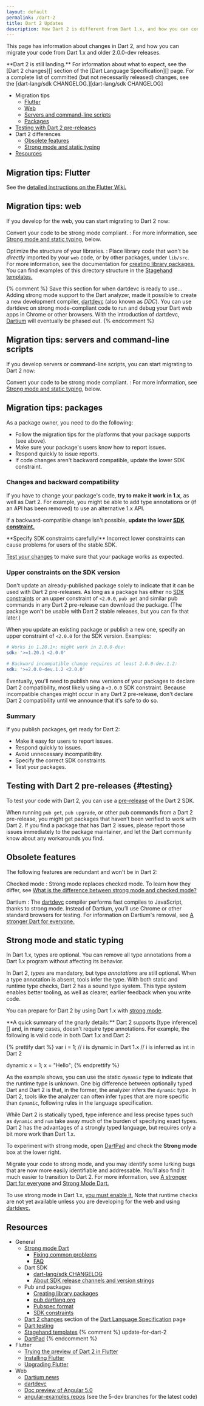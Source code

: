 ```yaml
---
layout: default
permalink: /dart-2
title: Dart 2 Updates
description: How Dart 2 is different from Dart 1.x, and how you can convert your code to work with Dart 2.
---
```


This page has information about changes in Dart 2,
and how you can migrate your code from Dart 1.x and
older 2.0.0-dev releases.

<aside class="alert alert-warning" markdown="1">
**Dart 2 is still landing.**
For information about what to expect, see the
[Dart 2 changes][] section of the
[Dart Language Specification][] page.
For a complete list of committed (but not necessarily released)
changes, see the
[dart-lang/sdk CHANGELOG.][dart-lang/sdk CHANGELOG]
</aside>

* Migration tips
  * [Flutter](#migration-tips-flutter)
  * [Web](#migration-tips-web)
  * [Servers and command-line scripts](#migration-tips-servers-and-command-line-scripts)
  * [Packages](#migration-tips-packages)
* [Testing with Dart 2 pre-releases](#testing)
* Dart 2 differences
  * [Obsolete features](#obsolete-features)
  * [Strong mode and static typing](#strong-mode-and-static-typing)
* [Resources](#resources)


## Migration tips: Flutter

See the
[detailed instructions on the Flutter Wiki.][Flutter migration instructions]

## Migration tips: web

If you develop for the web, you can start migrating to Dart 2 now:

Convert your code to be strong mode compliant.
: For more information,
  see [Strong mode and static typing](#strong-mode-and-static-typing), below.

Optimize the structure of your libraries.
: Place library code that won't be _directly_ imported by your `web` code,
  or by other packages, under `lib/src`. For more information, see the
  documentation for [creating library packages.][creating library packages]
  You can find examples of this directory structure in the
  [Stagehand templates.][Stagehand templates]

{% comment %}
Save this section for when dartdevc is ready to use...
Adding strong mode support to the Dart analyzer,
made it possible to create a new development compiler,
[dartdevc][] (also known as _DDC_).
You can use dartdevc on strong mode-compliant
code to run and debug your Dart web apps in Chrome or other browsers.
With the introduction of dartdevc,
[Dartium][Dartium news]
will eventually be phased out.
{% endcomment %}

## Migration tips: servers and command-line scripts

If you develop servers or command-line scripts,
you can start migrating to Dart 2 now:

Convert your code to be strong mode compliant.
: For more information, see [Strong mode and static
  typing](#strong-mode-and-static-typing), below.

## Migration tips: packages

As a package owner, you need to do the following:

* Follow the migration tips for the platforms that your package supports
  (see above).
* Make sure your package's users know how to report issues.
* Respond quickly to issue reports.
* If code changes aren't backward compatible,
  update the lower SDK constraint.


### Changes and backward compatibility

If you have to change your package's code,
**try to make it work in 1.x**, as well as Dart 2.
For example, you might be able to add type annotations
or (if an API has been removed) to use an alternative 1.x API.

If a backward-compatible change isn't possible,
**update the lower [SDK constraint.][SDK constraints]**

<aside class="alert alert-warning" markdown="1">
  **Specify SDK constraints carefully!**
  Incorrect lower constraints can cause problems for users of the stable SDK.
</aside>

[Test your changes][testing] to make sure that your package works as expected.


### Upper constraints on the SDK version

Don't update an already-published package
solely to indicate that it can be used with Dart 2 pre-releases.
As long as a package has either no [SDK constraints][]
or an upper constraint of `<2.0.0`,
`pub get` and similar pub commands in any Dart 2 pre-release
can download the package.
(The package won't be usable with Dart 2 stable releases,
but you can fix that later.)

When you update an existing package or publish a new one,
specify an upper constraint of `<2.0.0` for the SDK version. Examples:

```yaml
# Works in 1.20.1+; might work in 2.0.0-dev:
sdk: '>=1.20.1 <2.0.0'

# Backward incompatible change requires at least 2.0.0-dev.1.2:
sdk: '>=2.0.0-dev.1.2 <2.0.0'
```

Eventually, you'll need to publish new versions of your packages to
declare Dart 2 compatibility, most likely using a `<3.0.0` SDK constraint.
Because incompatible changes might occur in any Dart 2 pre-release,
don't declare Dart 2 compatibility until we announce that it's safe to do so.

### Summary

If you publish packages, get ready for Dart 2:

* Make it easy for users to report issues.
* Respond quickly to issues.
* Avoid unnecessary incompatibility.
* Specify the correct SDK constraints.
* Test your packages.


## Testing with Dart 2 pre-releases {#testing}

To test your code with Dart 2, you can use a
[pre-release][]
of the Dart 2 SDK.

When running `pub get`, `pub upgrade`, or other pub commands
from a Dart 2 pre-release, you might get packages that
haven’t been verified to work with Dart 2.
If you find a package that has Dart 2 issues,
please report those issues immediately to the package maintainer,
and let the Dart community know about any workarounds you find.


## Obsolete features

The following features are redundant and won't be in Dart 2:

Checked mode
: Strong mode replaces checked mode. To learn how they differ, see
  [What is the difference between strong mode and checked
  mode?][strong vs checked]

Dartium
: The [dartdevc][] compiler
  performs fast compiles to JavaScript,
  thanks to strong mode. Instead of Dartium, you’ll use Chrome
  or other standard browsers for testing. For information on
  Dartium's removal, see [A stronger Dart for
  everyone.][Dartium news]

## Strong mode and static typing

In Dart 1.x, types are optional. You can remove all type annotations
from a Dart 1.x program without affecting its behavior.

In Dart 2, _types_ are mandatory,
but type _annotations_ are still optional.
When a type annotation is absent, tools infer the type.
With both static and runtime type checks,
Dart 2 has a sound type system.
This type system enables better tooling, as well as
clearer, earlier feedback when you write code.

You can prepare for Dart 2 by using Dart 1.x with
[strong mode][sound Dart].


<aside class="alert alert-info" markdown="1">
  **A quick summary of the gnarly details:**
  Dart 2 supports [type inference][]
  and, in many cases, doesn't require type annotations. For example,
  the following is valid code in both Dart 1.x and Dart 2:

  <?code-excerpt "strong/lib/strong_analysis.dart (dart-2-note)"?>
  {% prettify dart %}
  var i = 1;
  // i is dynamic in Dart 1.x
  // i is inferred as int in Dart 2

  dynamic x = 1;
  x = "Hello";
  {% endprettify %}

  As the example shows, you can use the static `dynamic` type
  to indicate that the runtime type is unknown.
  One big difference between optionally typed Dart and Dart 2
  is that, in the former, the analyzer infers the `dynamic` type.
  In Dart 2, tools like the analyzer can often infer
  types that are more specific than `dynamic`,
  following rules in the language specification.

  While Dart 2 is statically typed, type inference and
  less precise types such as `dynamic` and `num`
  take away much of the burden of specifying exact types.
  Dart 2 has the advantages of a strongly typed language,
  but requires only a bit more work than Dart 1.x.

  To experiment with strong mode,
  open [DartPad][]
  and check the **Strong mode** box at the lower right.
</aside>

Migrate your code to strong mode, and you may identify some
lurking bugs that are now more easily identifiable and addressable.
You'll also find it much easier to transition to Dart 2.
For more information, see [A stronger Dart for everyone][Dartium news]
and [Strong Mode Dart.][sound Dart]

To use strong mode in Dart 1.x, [you must enable it.][enable strong mode]
Note that runtime checks are not yet available unless you are developing
for the web and using [dartdevc.][dartdevc]


## Resources

* General
  * [Strong mode Dart][sound Dart]
    * [Fixing common problems][Strong Mode Dart: Fixing Common Problems]
    * [FAQ][Strong Mode Dart: FAQ]
  * Dart SDK
    * [dart-lang/sdk CHANGELOG][]
    * [About SDK release channels and version strings][pre-release]
  * Pub and packages
    * [Creating library packages][creating library packages]
    * [pub.dartlang.org][]
    * [Pubspec format][pubspec format]
    * [SDK constraints][]
  * [Dart 2 changes][] section of the [Dart Language Specification][] page
  * [Dart testing][testing]
  * [Stagehand templates][]
{% comment %} update-for-dart-2
  * [DartPad][]
{% endcomment %}
* Flutter
  * [Trying the preview of Dart 2 in Flutter][Flutter migration instructions]
  * [Installing Flutter][]
  * [Upgrading Flutter][]
* Web
  * [Dartium news][]
  * [dartdevc][]
  * [Doc preview of Angular 5.0][]
  * [angular-examples repos][] (see the 5-dev branches for the latest code)


[angular-examples repos]: https://github.com/angular-examples
[creating library packages]: /guides/libraries/create-library-packages
[Dart 2 changes]: /guides/language/spec#dart-2-changes
[Dart Language Specification]: /guides/language/spec
[dart-lang/sdk CHANGELOG]: https://github.com/dart-lang/sdk/blob/master/CHANGELOG.md#200
[dartdevc]: {{site.webdev}}/tools/dartdevc
[Dartium news]: http://news.dartlang.org/2017/06/a-stronger-dart-for-everyone.html
[DartPad]: {{site.custom.dartpad.direct-link}}
[Doc preview of Angular 5.0]: https://webdev-dartlang-org-dev.firebaseapp.com/angular
[enable strong mode]: /guides/language/sound-dart#how-to-enable-strong-mode
[Flutter migration instructions]: https://github.com/flutter/flutter/wiki/Trying-the-preview-of-Dart-2-in-Flutter
[Installing Flutter]: {{site.flutter}}/setup/
[pre-release]: /install#about-sdk-release-channels-and-version-strings
[pub.dartlang.org]: {{site.pub}}
[pubspec format]: /tools/pub/pubspec
[SDK constraints]: /tools/pub/pubspec#sdk-constraints
[sound Dart]: /guides/language/sound-dart
[Stagehand templates]: https://github.com/google/stagehand/tree/master/templates
[Strong Mode Dart: FAQ]: /guides/language/sound-faq
[Strong Mode Dart: Fixing Common Problems]: /guides/language/sound-problems
[strong vs checked]: /guides/language/sound-faq#how-is-it-different-than-checked-mode
[testing]: /guides/testing
[type inference]: /guides/language/sound-dart#type-inference
[Upgrading Flutter]: {{site.flutter}}/upgrading/
